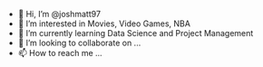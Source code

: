 - 👋 Hi, I’m @joshmatt97
- 👀 I’m interested in Movies, Video Games, NBA
- 🌱 I’m currently learning Data Science and Project Management
- 💞️ I’m looking to collaborate on ...
- 📫 How to reach me ...

<!---
joshmatt97/joshmatt97 is a ✨ special ✨ repository because its `README.md` (this file) appears on your GitHub profile.
You can click the Preview link to take a look at your changes.
--->
